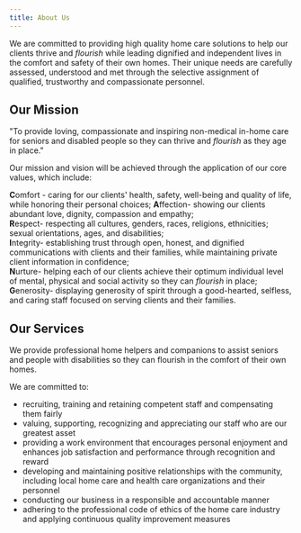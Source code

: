 ```yaml
---
title: About Us
---
```

We are committed to providing high quality home care solutions to help our clients thrive and *flourish* while leading dignified and independent lives in the comfort and safety of their own homes. Their unique needs are carefully assessed, understood and met through the selective assignment of qualified, trustworthy and compassionate personnel.

## Our Mission

"To provide loving, compassionate and inspiring non-medical in-home care for seniors and disabled people so they can thrive and *flourish* as they age in place."

Our mission and vision will be achieved through the application of our core values, which include:

**C**omfort - caring for our clients' health, safety, well-being and quality of life, while honoring their personal choices; 
**A**ffection- showing our clients abundant love, dignity, compassion and empathy;  
**R**espect- respecting all cultures, genders, races, religions, ethnicities; sexual orientations, ages, and disabilities;  
**I**ntegrity- establishing trust through open, honest, and dignified communications with clients and their families, while maintaining private client information in confidence;  
**N**urture- helping each of our clients achieve their optimum individual level of mental, physical and social activity so they can *flourish* in place;  
**G**enerosity- displaying generosity of spirit through a good-hearted, selfless, and caring staff focused on serving clients and their families. 

## Our Services

We provide professional home helpers and companions to assist seniors and people with disabilities so they can flourish in the comfort of their own homes.

We are committed to:

* recruiting, training and retaining competent staff and compensating them fairly
* valuing, supporting, recognizing and appreciating our staff who are our greatest asset
* providing a work environment that encourages personal enjoyment and enhances job satisfaction and performance through recognition and reward
* developing and maintaining positive relationships with the community, including local home care and health care organizations and their personnel
* conducting our business in a responsible and accountable manner
* adhering to the professional code of ethics of the home care industry and applying continuous quality improvement measures 
